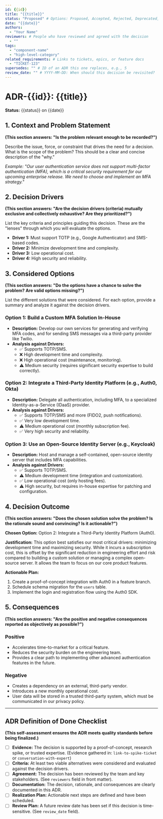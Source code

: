 ```yaml
---
id: {{id}}
title: "{{title}}"
status: "Proposed" # Options: Proposed, Accepted, Rejected, Deprecated, Superseded
date: "{{date}}"
authors:
  - "Your Name"
reviewers: # People who have reviewed and agreed with the decision
  - ""
tags:
  - "component-name"
  - "high-level-category"
related_requirements: # Links to tickets, epics, or feature docs
  - "TICKET-123"
supersedes: "" # ID of an ADR this one replaces, e.g., 5
review_date: "" # YYYY-MM-DD: When should this decision be revisited?
---
```


# ADR-{{id}}: {{title}}

**Status:** {{status}} on {{date}}

## 1. Context and Problem Statement

**(This section answers: "Is the problem relevant enough to be recorded?")**

Describe the issue, force, or constraint that drives the need for a decision. What is the scope of the problem? This should be a clear and concise description of the "why."

*Example: "Our user authentication service does not support multi-factor authentication (MFA), which is a critical security requirement for our upcoming enterprise release. We need to choose and implement an MFA strategy."*

## 2. Decision Drivers

**(This section answers: "Are the decision drivers (criteria) mutually exclusive and collectively exhaustive? Are they prioritized?")**

List the key criteria and principles guiding this decision. These are the "lenses" through which you will evaluate the options.

*   **Driver 1:** Must support TOTP (e.g., Google Authenticator) and SMS-based codes.
*   **Driver 2:** Minimize development time and complexity.
*   **Driver 3:** Low operational cost.
*   **Driver 4:** High security and reliability.

## 3. Considered Options

**(This section answers: "Do the options have a chance to solve the problem? Are valid options missing?")**

List the different solutions that were considered. For each option, provide a summary and analyze it against the decision drivers.

### Option 1: Build a Custom MFA Solution In-House

*   **Description:** Develop our own services for generating and verifying MFA codes, and for sending SMS messages via a third-party provider like Twilio.
*   **Analysis against Drivers:**
    *   ✅ Supports TOTP/SMS.
    *   ❌ High development time and complexity.
    *   ❌ High operational cost (maintenance, monitoring).
    *   ⚠️ Medium security (requires significant security expertise to build correctly).

### Option 2: Integrate a Third-Party Identity Platform (e.g., Auth0, Okta)

*   **Description:** Delegate all authentication, including MFA, to a specialized Identity-as-a-Service (IDaaS) provider.
*   **Analysis against Drivers:**
    *   ✅ Supports TOTP/SMS and more (FIDO2, push notifications).
    *   ✅ Very low development time.
    *   ⚠️ Medium operational cost (monthly subscription fee).
    *   ✅ Very high security and reliability.

### Option 3: Use an Open-Source Identity Server (e.g., Keycloak)

*   **Description:** Host and manage a self-contained, open-source identity server that includes MFA capabilities.
*   **Analysis against Drivers:**
    *   ✅ Supports TOTP/SMS.
    *   ⚠️ Medium development time (integration and customization).
    *   ✅ Low operational cost (only hosting fees).
    *   ⚠️ High security, but requires in-house expertise for patching and configuration.

## 4. Decision Outcome

**(This section answers: "Does the chosen solution solve the problem? Is the rationale sound and convincing? Is it actionable?")**

**Chosen Option:** Option 2: Integrate a Third-Party Identity Platform (Auth0).

**Justification:** This option best satisfies our most critical drivers: minimizing development time and maximizing security. While it incurs a subscription cost, this is offset by the significant reduction in engineering effort and risk compared to building a custom solution or managing a complex open-source server. It allows the team to focus on our core product features.

**Actionable Plan:**
1.  Create a proof-of-concept integration with Auth0 in a feature branch.
2.  Schedule schema migration for the `users` table.
3.  Implement the login and registration flow using the Auth0 SDK.

## 5. Consequences

**(This section answers: "Are the positive and negative consequences reported as objectively as possible?")**

### Positive

*   Accelerates time-to-market for a critical feature.
*   Reduces the security burden on the engineering team.
*   Provides a clear path to implementing other advanced authentication features in the future.

### Negative

*   Creates a dependency on an external, third-party vendor.
*   Introduces a new monthly operational cost.
*   User data will be stored in a trusted third-party system, which must be communicated in our privacy policy.

---

## ADR Definition of Done Checklist

**(This self-assessment ensures the ADR meets quality standards before being finalized.)**

- [ ] **Evidence:** The decision is supported by a proof-of-concept, research spike, or trusted expertise. (Evidence gathered in: `link-to-spike-ticket` or `conversation-with-expert`)
- [ ] **Criteria:** At least two viable alternatives were considered and evaluated against the decision drivers.
- [ ] **Agreement:** The decision has been reviewed by the team and key stakeholders. (See `reviewers` field in front matter).
- [ ] **Documentation:** The decision, rationale, and consequences are clearly documented in this ADR.
- [ ] **Realization Plan:** Actionable next steps are defined and have been scheduled.
- [ ] **Review Plan:** A future review date has been set if this decision is time-sensitive. (See `review_date` field).
